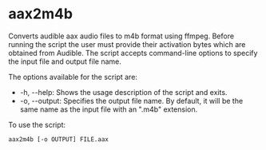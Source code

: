 # aax2m4b

Converts audible aax audio files to m4b format using ffmpeg. Before running the script the user must provide their activation bytes which are obtained from Audible. The script accepts command-line options to specify the input file and output file name. 

The options available for the script are: 

- -h, --help: Shows the usage description of the script and exits.
- -o, --output: Specifies the output file name. By default, it will be the same name as the input file with an ".m4b" extension.

To use the script:

```bash
aax2m4b [-o OUTPUT] FILE.aax
```
